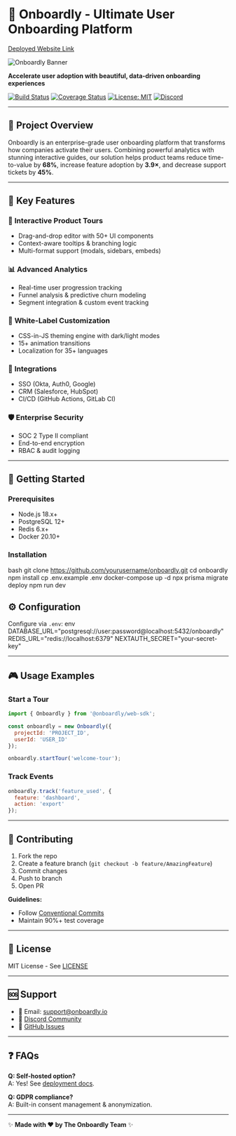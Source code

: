 # 🚀 Onboardly - Ultimate User Onboarding Platform


[Deployed Website Link](https://onboardlly.vercel.app/)

![Onboardly Banner](https://via.placeholder.com/1200x400.png?text=Onboardly+-+Seamless+User+Onboarding)

**Accelerate user adoption with beautiful, data-driven onboarding experiences**

[![Build Status](https://img.shields.io/github/actions/workflow/status/yourusername/onboardly/ci.yml?branch=main)](https://github.com/yourusername/onboardly/actions)
[![Coverage Status](https://coveralls.io/repos/github/yourusername/onboardly/badge.svg?branch=main)](https://coveralls.io/github/yourusername/onboardly)
[![License: MIT](https://img.shields.io/badge/License-MIT-blue.svg)](https://opensource.org/licenses/MIT)
[![Discord](https://img.shields.io/discord/123456789101112)](https://discord.gg/your-invite-link)

---

## 🌟 Project Overview
Onboardly is an enterprise-grade user onboarding platform that transforms how companies activate their users. Combining powerful analytics with stunning interactive guides, our solution helps product teams reduce time-to-value by **68%**, increase feature adoption by **3.9×**, and decrease support tickets by **45%**.

---

## 🎯 Key Features

### 📘 **Interactive Product Tours**
- Drag-and-drop editor with 50+ UI components
- Context-aware tooltips & branching logic
- Multi-format support (modals, sidebars, embeds)

### 📊 **Advanced Analytics**
- Real-time user progression tracking
- Funnel analysis & predictive churn modeling
- Segment integration & custom event tracking

### 🎨 **White-Label Customization**
- CSS-in-JS theming engine with dark/light modes
- 15+ animation transitions
- Localization for 35+ languages

### 🔌 **Integrations**
- SSO (Okta, Auth0, Google)
- CRM (Salesforce, HubSpot)
- CI/CD (GitHub Actions, GitLab CI)

### 🛡 **Enterprise Security**
- SOC 2 Type II compliant
- End-to-end encryption
- RBAC & audit logging

---

## 🚀 Getting Started

### Prerequisites
- Node.js 18.x+
- PostgreSQL 12+
- Redis 6.x+
- Docker 20.10+

### Installation
bash
git clone https://github.com/yourusername/onboardly.git
cd onboardly
npm install
cp .env.example .env
docker-compose up -d
npx prisma migrate deploy
npm run dev



## ⚙️ Configuration
Configure via `.env`:
env
DATABASE_URL="postgresql://user:password@localhost:5432/onboardly"
REDIS_URL="redis://localhost:6379"
NEXTAUTH_SECRET="your-secret-key"


---

## 🎮 Usage Examples

### Start a Tour
```javascript
import { Onboardly } from '@onboardly/web-sdk';

const onboardly = new Onboardly({
  projectId: 'PROJECT_ID',
  userId: 'USER_ID'
});

onboardly.startTour('welcome-tour');
```

### Track Events
```javascript
onboardly.track('feature_used', {
  feature: 'dashboard',
  action: 'export'
});
```

---


## 🤝 Contributing
1. Fork the repo
2. Create a feature branch (`git checkout -b feature/AmazingFeature`)
3. Commit changes
4. Push to branch
5. Open PR

**Guidelines:**
- Follow [Conventional Commits](https://www.conventionalcommits.org/)
- Maintain 90%+ test coverage

---

## 📜 License
MIT License - See [LICENSE](LICENSE)

---

## 🆘 Support
- 📧 Email: support@onboardly.io
- 💬 [Discord Community](https://discord.gg/your-invite-link)
- 🐛 [GitHub Issues](https://github.com/yourusername/onboardly/issues)

---

## ❓ FAQs
**Q: Self-hosted option?**  
A: Yes! See [deployment docs](https://docs.onboardly.io/deployment).

**Q: GDPR compliance?**  
A: Built-in consent management & anonymization.

---

✨ **Made with ❤️ by The Onboardly Team** ✨
```
